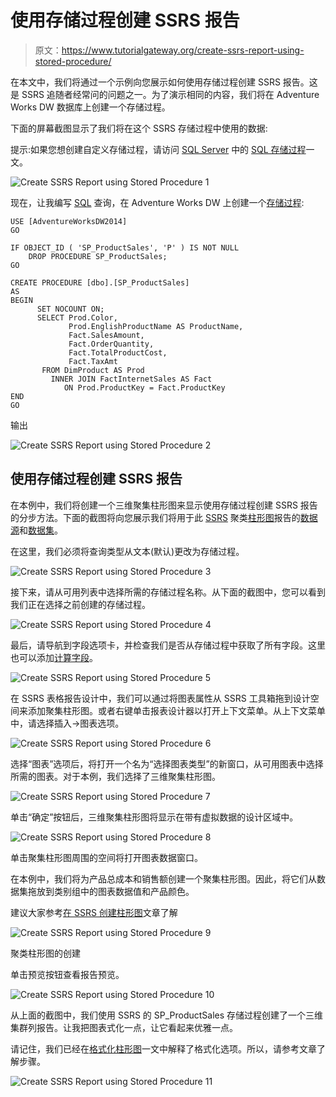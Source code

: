 # 使用存储过程创建 SSRS 报告

> 原文：<https://www.tutorialgateway.org/create-ssrs-report-using-stored-procedure/>

在本文中，我们将通过一个示例向您展示如何使用存储过程创建 SSRS 报告。这是 SSRS 追随者经常问的问题之一。为了演示相同的内容，我们将在 Adventure Works DW 数据库上创建一个存储过程。

下面的屏幕截图显示了我们将在这个 SSRS 存储过程中使用的数据:

提示:如果您想创建自定义存储过程，请访问 [SQL Server](https://www.tutorialgateway.org/sql/) 中的 [SQL 存储过程](https://www.tutorialgateway.org/select-stored-procedure-in-sql-server/)一文。

![Create SSRS Report using Stored Procedure 1](img/cddb37c4de55474c4c64c6a6f26cbd1f.png)

现在，让我编写 [SQL](https://www.tutorialgateway.org/sql/) 查询，在 Adventure Works DW 上创建一个[存储过程](https://www.tutorialgateway.org/select-stored-procedure-in-sql-server/):

```
USE [AdventureWorksDW2014]
GO

IF OBJECT_ID ( 'SP_ProductSales', 'P' ) IS NOT NULL   
    DROP PROCEDURE SP_ProductSales;  
GO

CREATE PROCEDURE [dbo].[SP_ProductSales]
AS
BEGIN
      SET NOCOUNT ON;
	  SELECT Prod.Color, 
             Prod.EnglishProductName AS ProductName, 
             Fact.SalesAmount,
	         Fact.OrderQuantity, 
             Fact.TotalProductCost, 
             Fact.TaxAmt
       FROM DimProduct AS Prod 
         INNER JOIN FactInternetSales AS Fact 
            ON Prod.ProductKey = Fact.ProductKey 
END
GO
```

输出

![Create SSRS Report using Stored Procedure 2](img/0f564661c5750ba7d548e41a0541e90a.png)

## 使用存储过程创建 SSRS 报告

在本例中，我们将创建一个三维聚集柱形图来显示使用存储过程创建 SSRS 报告的分步方法。下面的截图将向您展示我们将用于此 [SSRS](https://www.tutorialgateway.org/ssrs/) 聚类[柱形图](https://www.tutorialgateway.org/column-chart-in-ssrs/)报告的[数据源](https://www.tutorialgateway.org/ssrs-shared-data-source/)和[数据集](https://www.tutorialgateway.org/shared-dataset-in-ssrs/)。

在这里，我们必须将查询类型从文本(默认)更改为存储过程。

![Create SSRS Report using Stored Procedure 3](img/b98bb1ba255bfa44053a2f06fd1f1ba7.png)

接下来，请从可用列表中选择所需的存储过程名称。从下面的截图中，您可以看到我们正在选择之前创建的存储过程。

![Create SSRS Report using Stored Procedure 4](img/e18eeb280c3ce3cd165e8a664c0f4908.png)

最后，请导航到字段选项卡，并检查我们是否从存储过程中获取了所有字段。这里也可以添加[计算字段](https://www.tutorialgateway.org/calculated-fields-in-ssrs/)。

![Create SSRS Report using Stored Procedure 5](img/5d6c640a9f011360a33b15f98cddb226.png)

在 SSRS 表格报告设计中，我们可以通过将图表属性从 SSRS 工具箱拖到设计空间来添加聚集柱形图。或者右键单击报表设计器以打开上下文菜单。从上下文菜单中，请选择插入->图表选项。

![Create SSRS Report using Stored Procedure 6](img/91a25af27d548db393523fce93c03b87.png)

选择“图表”选项后，将打开一个名为“选择图表类型”的新窗口，从可用图表中选择所需的图表。对于本例，我们选择了三维聚集柱形图。

![Create SSRS Report using Stored Procedure 7](img/71e540f7ac5dd42b7946cf43912abcbc.png)

单击“确定”按钮后，三维聚集柱形图将显示在带有虚拟数据的设计区域中。

![Create SSRS Report using Stored Procedure 8](img/208d8914c8c5938bca053f710dc39e7b.png)

单击聚集柱形图周围的空间将打开图表数据窗口。

在本例中，我们将为产品总成本和销售额创建一个聚集柱形图。因此，将它们从数据集拖放到类别组中的图表数据值和产品颜色。

建议大家参考[在 SSRS 创建柱形图](https://www.tutorialgateway.org/column-chart-in-ssrs/)文章了解

![Create SSRS Report using Stored Procedure 9](img/48358948d0f783803602bae21322d57f.png)

聚类柱形图的创建

单击预览按钮查看报告预览。

![Create SSRS Report using Stored Procedure 10](img/fbe2987f8bead8134fa75dae5b0a3ff2.png)

从上面的截图中，我们使用 SSRS 的 SP_ProductSales 存储过程创建了一个三维集群列报告。让我把图表式化一点，让它看起来优雅一点。

请记住，我们已经在[格式化柱形图](https://www.tutorialgateway.org/formatting-column-chart-in-ssrs/)一文中解释了格式化选项。所以，请参考文章了解步骤。

![Create SSRS Report using Stored Procedure 11](img/969a576035b9a79399f8ec4d84bac96b.png)